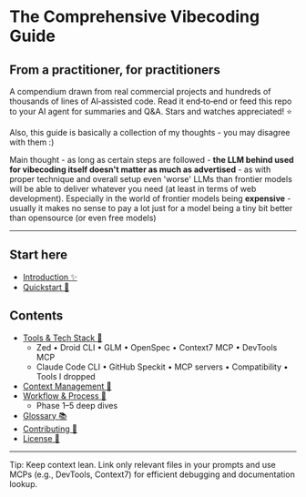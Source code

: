 # The Comprehensive Vibecoding Guide

## From a practitioner, for practitioners

A compendium drawn from real commercial projects and hundreds of thousands of lines of AI‑assisted code. Read it end‑to‑end or feed this repo to your AI agent for summaries and Q&A. Stars and watches appreciated! ⭐

Also, this guide is basically a collection of my thoughts - you may disagree with them :)

Main thought - as long as certain steps are followed - **the LLM behind used for vibecoding itself doesn't matter as much as advertised** - as with proper technique and overall setup even 'worse' LLMs than frontier models will be able to deliver whatever you need (at least in terms of web development). Especially in the world of frontier models being **expensive** - usually it makes no sense to pay a lot just for a model being a tiny bit better than opensource (or even free models)

---

## Start here
- [Introduction ✨](docs/introduction/README.md)
- [Quickstart 🚀](docs/quickstart/README.md)

## Contents
- [Tools & Tech Stack 🧰](docs/tools-and-tech-stack/README.md)
  - Zed • Droid CLI • GLM • OpenSpec • Context7 MCP • DevTools MCP
  - Claude Code CLI • GitHub Speckit • MCP servers • Compatibility • Tools I dropped
- [Context Management 🧠](docs/context-management/README.md)
- [Workflow & Process 🔄](docs/workflow/README.md)
  - Phase 1–5 deep dives
- [Glossary 📚](docs/glossary.md)
- [Contributing 🤝](docs/contributing.md)
- [License 📄](docs/license.md)

---

Tip: Keep context lean. Link only relevant files in your prompts and use MCPs (e.g., DevTools, Context7) for efficient debugging and documentation lookup.


